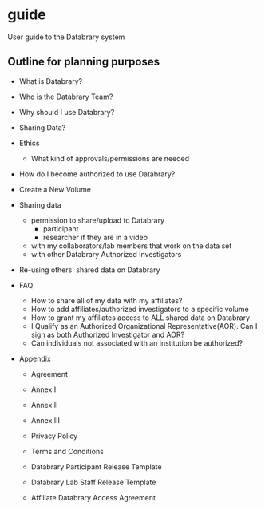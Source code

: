 # guide
User guide to the Databrary system

## Outline for planning purposes

- What is Databrary?
- Who is the Databrary Team?
- Why should I use Databrary?
- Sharing Data?

- Ethics
  - What kind of approvals/permissions are needed

- How do I become authorized to use Databrary?

- Create a New Volume

- Sharing data

  - permission to share/upload to Databrary
    - participant 
    - researcher if they are in a video
  - with my collaborators/lab members that work on the data set
  - with other Databrary Authorized Investigators
  
- Re-using others' shared data on Databrary

- FAQ


  - How to share all of my data with my affiliates?
  - How to add affiliates/authorized investigators to a specific volume
  - How to grant my affiliates access to ALL shared data on Databrary
  - I Qualify as an Authorized Organizational Representative(AOR). Can I sign as both Authorized Investigator and AOR?
  - Can individuals not associated with an institution be authorized?

- Appendix  

  - Agreement  
  - Annex I  
  - Annex II  
  - Annex III  
  - Privacy Policy
  - Terms and Conditions
  
  - Databrary Participant Release Template
  - Databrary Lab Staff Release Template
  - Affiliate Databrary Access Agreement
